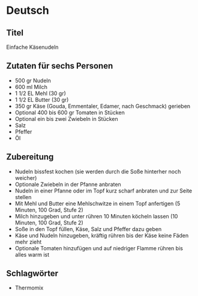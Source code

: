 # Deutsch

## Titel

Einfache Käsenudeln

## Zutaten für sechs Personen

* 500 gr Nudeln
* 600 ml Milch
* 1 1/2 EL Mehl (30 gr)
* 1 1/2 EL Butter (30 gr)
* 350 gr Käse (Gouda, Emmentaler, Edamer, nach Geschmack) gerieben
* Optional 400 bis 600 gr Tomaten in Stücken
* Optional ein bis zwei Zwiebeln in Stücken
* Salz
* Pfeffer
* Öl

## Zubereitung

* Nudeln bissfest kochen (sie werden durch die Soße hinterher noch weicher)
* Optionale Zwiebeln in der Pfanne anbraten
* Nudeln in einer Pfanne oder im Topf kurz scharf anbraten und zur Seite stellen
* Mit Mehl und Butter eine Mehlschwitze in einem Topf anfertigen (5 Minuten, 100 Grad, Stufe 2)
* Milch hinzugeben und unter rühren 10 Minuten köcheln lassen (10 Minuten, 100 Grad, Stufe 2)
* Soße in den Topf füllen, Käse, Salz und Pfeffer dazu geben
* Käse und Nudeln hinzugeben, kräftig rühren bis der Käse keine Fäden mehr zieht
* Optionale Tomaten hinzufügen und auf niedriger Flamme rühren bis alles warm ist

## Schlagwörter

* Thermomix
